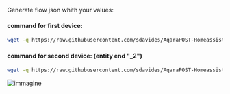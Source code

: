 Generate flow json whith your values:

#### command for first device: ####
```bash
wget -q https://raw.githubusercontent.com/sdavides/AqaraPOST-Homeassistant/main/generatejson/AqaraPOST-Homeassistant.sh --output-document=/tmp/AqaraPOST-Homeassistant.sh && chmod +x /tmp/AqaraPOST-Homeassistant.sh && /tmp/AqaraPOST-Homeassistant.sh
```

#### command for second device: (entity end "_2") ####
```bash
wget -q https://raw.githubusercontent.com/sdavides/AqaraPOST-Homeassistant/main/generatejson/AqaraPOST-Homeassistant_2device.sh --output-document=/tmp/AqaraPOST-Homeassistant.sh && chmod +x /tmp/AqaraPOST-Homeassistant.sh && /tmp/AqaraPOST-Homeassistant.sh
```

![immagine](https://github.com/sdavides/AqaraPOST-Homeassistant/assets/31100253/e4acedf1-f19d-4db6-a03c-fc2ab5ad655c)
